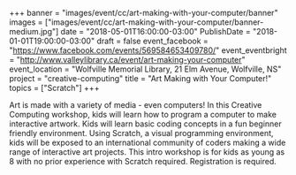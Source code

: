 +++
banner = "images/event/cc/art-making-with-your-computer/banner"
images = ["images/event/cc/art-making-with-your-computer/banner-medium.jpg"]
date = "2018-05-01T16:00:00-03:00"
PublishDate = "2018-01-01T19:00:00-03:00"
draft = false
event_facebook = "https://www.facebook.com/events/569584653409780/"
event_eventbright = "http://www.valleylibrary.ca/event/art-making-your-computer"
event_location = "Wolfville Memorial Library, 21 Elm Avenue, Wolfville, NS"
project = "creative-computing"
title = "Art Making with Your Computer!"
topics = ["Scratch"]
+++

Art is made with a variety of media - even computers! In this Creative Computing workshop, kids will learn how to program a computer to make interactive artwork. Kids will learn basic coding concepts in a fun beginner friendly environment. Using Scratch, a visual programming environment, kids will be exposed to an international community of coders making a wide range of interactive art projects. This intro workshop is for kids as young as 8 with no prior experience with Scratch required. Registration is required.
